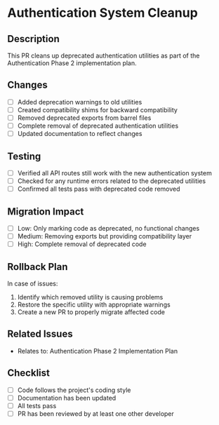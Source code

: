 # Authentication System Cleanup

## Description
This PR cleans up deprecated authentication utilities as part of the Authentication Phase 2 implementation plan.

## Changes
- [ ] Added deprecation warnings to old utilities 
- [ ] Created compatibility shims for backward compatibility
- [ ] Removed deprecated exports from barrel files
- [ ] Complete removal of deprecated authentication utilities
- [ ] Updated documentation to reflect changes

## Testing
- [ ] Verified all API routes still work with the new authentication system
- [ ] Checked for any runtime errors related to the deprecated utilities
- [ ] Confirmed all tests pass with deprecated code removed

## Migration Impact
- [ ] Low: Only marking code as deprecated, no functional changes
- [ ] Medium: Removing exports but providing compatibility layer
- [ ] High: Complete removal of deprecated code

## Rollback Plan
In case of issues:
1. Identify which removed utility is causing problems
2. Restore the specific utility with appropriate warnings
3. Create a new PR to properly migrate affected code

## Related Issues
- Relates to: Authentication Phase 2 Implementation Plan

## Checklist
- [ ] Code follows the project's coding style
- [ ] Documentation has been updated
- [ ] All tests pass
- [ ] PR has been reviewed by at least one other developer 